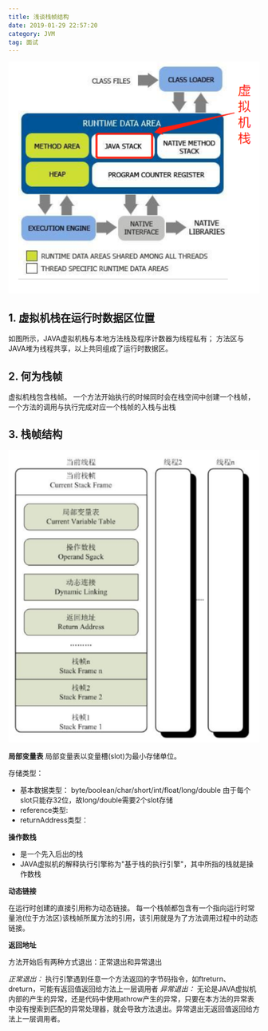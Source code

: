 ```yaml
---
title: 浅谈栈帧结构
date: 2019-01-29 22:57:20
category: JVM
tag: 面试
---
```


![虚拟机内存结构](浅谈栈帧结构/jvmStack.jpg)

## 1. 虚拟机栈在运行时数据区位置

如图所示，JAVA虚拟机栈与本地方法栈及程序计数器为线程私有； 方法区与JAVA堆为线程共享，以上共同组成了运行时数据区。

## 2. 何为栈帧

虚拟机栈包含栈帧。 一个方法开始执行的时候同时会在栈空间中创建一个栈帧，一个方法的调用与执行完成对应一个栈帧的入栈与出栈

## 3. 栈帧结构

![栈帧结构](浅谈栈帧结构/jvmStackFrame.jpg)

**局部变量表** 局部变量表以变量槽(slot)为最小存储单位。

存储类型：

- 基本数据类型： byte/boolean/char/short/int/float/long/double 由于每个slot只能存32位，故long/double需要2个slot存储
- reference类型: 
- returnAddress类型：

**操作数栈**

- 是一个先入后出的栈
- JAVA虚拟机的解释执行引擎称为"基于栈的执行引擎"，其中所指的栈就是操作数栈

**动态链接**

在运行时创建的直接引用称为动态链接。 每一个栈帧都包含有一个指向运行时常量池(位于方法区)该栈帧所属方法的引用，该引用就是为了方法调用过程中的动态链接。

**返回地址**

方法开始后有两种方式退出：正常退出和异常退出

*正常退出：* 执行引擎遇到任意一个方法返回的字节码指令，如ftreturn、dreturn，可能有返回值返回给方法上一层调用者
*异常退出：* 无论是JAVA虚拟机内部的产生的异常，还是代码中使用athrow产生的异常，只要在本方法的异常表中没有搜索到匹配的异常处理器，就会导致方法退出。异常退出无返回值返回给方法上一层调用者。